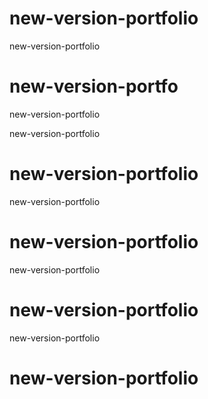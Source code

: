 # new-version-portfolio
new-version-portfolio

# new-version-portfo

new-version-portfolio


new-version-portfolio

# new-version-portfolio


new-version-portfolio
# new-version-portfolio

new-version-portfolio

# new-version-portfolio
new-version-portfolio

# new-version-portfolio
